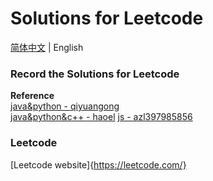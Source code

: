 # Solutions for Leetcode

[简体中文](./README.md) | English

### Record the Solutions for Leetcode
**Reference**  
[java&python - qiyuangong](https://github.com/qiyuangong/leetcode)  
[java&python&c++ - haoel](https://github.com/haoel/leetcode)
[js - azl397985856](https://github.com/azl397985856/leetcode)

### Leetcode
[Leetcode website]{https://leetcode.com/}


